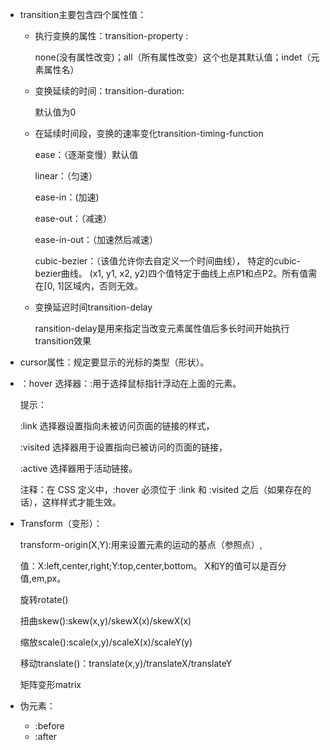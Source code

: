 * transition主要包含四个属性值：
	- 执行变换的属性：transition-property :

		none(没有属性改变)；all（所有属性改变）这个也是其默认值；indet（元素属性名）
	
	- 变换延续的时间：transition-duration:
		
		默认值为0
	
	- 在延续时间段，变换的速率变化transition-timing-function  
		
		ease：（逐渐变慢）默认值

		linear：（匀速）

		ease-in：(加速)

		ease-out：（减速）

		ease-in-out：（加速然后减速）

		cubic-bezier：（该值允许你去自定义一个时间曲线）， 特定的cubic-bezier曲线。 (x1, y1, x2, y2)四个值特定于曲线上点P1和点P2。所有值需在[0, 1]区域内，否则无效。

	- 变换延迟时间transition-delay
		
		ransition-delay是用来指定当改变元素属性值后多长时间开始执行transition效果

* cursor属性：规定要显示的光标的类型（形状）。
* ：hover 选择器：:用于选择鼠标指针浮动在上面的元素。
	
	提示：
	
	:link 选择器设置指向未被访问页面的链接的样式，
	
	:visited 选择器用于设置指向已被访问的页面的链接，
	
	:active 选择器用于活动链接。

	注释：在 CSS 定义中，:hover 必须位于 :link 和 :visited 之后（如果存在的话），这样样式才能生效。

* Transform（变形）：

	transform-origin(X,Y):用来设置元素的运动的基点（参照点）,
	
	值：X:left,center,right;Y:top,center,bottom。
	X和Y的值可以是百分值,em,px。
	
	旋转rotate(<angle>) 

	扭曲skew(<angle>):skew(x,y)/skewX(x)/skewX(x)

	缩放scale(<number>):scale(x,y)/scaleX(x)/scaleY(y)

	移动translate(<number>)：translate(x,y)/translateX/translateY

	矩阵变形matrix

* 伪元素：

	- :before 
	- :after